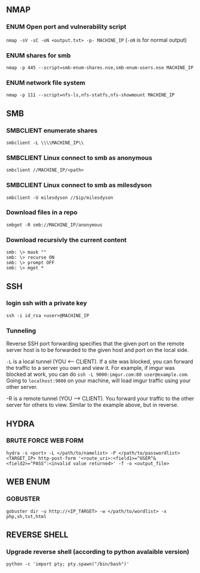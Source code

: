 ## NMAP
### ENUM Open port and vulnerability script
`nmap -sV -sC -oN <output.txt> -p- MACHINE_IP` (`-oN` is for normal output)
### ENUM shares for smb 
`nmap -p 445 --script=smb-enum-shares.nse,smb-enum-users.nse MACHINE_IP`
### ENUM network file system
`nmap -p 111 --script=nfs-ls,nfs-statfs,nfs-showmount MACHINE_IP`

## SMB
### SMBCLIENT enumerate shares
`smbclient -L \\\\MACHINE_IP\\`
### SMBCLIENT Linux connect to smb as anonymous
`smbclient //MACHINE_IP/<path>`
### SMBCLIENT Linux connect to smb as milesdyson
`smbclient -U milesdyson //$ip/milesdyson`
### Download files in a repo
`smbget -R smb://MACHINE_IP/anonymous`
### Download recursivly the current content
```
smb: \> mask ""
smb: \> recurse ON
smb: \> prompt OFF
smb: \> mget *
```

## SSH
### login ssh with a private key
`ssh -i id_rsa <user>@MACHINE_IP`
### Tunneling
Reverse SSH port forwarding specifies that the given port on the remote server host is to be forwarded to the given host and port on the local side.

`-L` is a local tunnel (YOU <-- CLIENT). If a site was blocked, you can forward the traffic to a server you own and view it. For example, if imgur was blocked at work, you can do `ssh -L 9000:imgur.com:80 user@example.com`. Going to `localhost:9000` on your machine, will load imgur traffic using your other server.

-R is a remote tunnel (YOU --> CLIENT). You forward your traffic to the other server for others to view. Similar to the example above, but in reverse.

## HYDRA
### BRUTE FORCE WEB FORM
`hydra -s <port> -L </path/to/namelist> -P </path/to/passwordlist> <TARGET_IP> http-post-form '<route_uri>:<field1>=^USER^&<field2>=^PASS^:<invalid value returned>' -f -o <output_file>`

## WEB ENUM
### GOBUSTER
`gobuster dir -u http://<IP_TARGET> -w </path/to/wordlist> -x php,sh,txt,html`

## REVERSE SHELL
### Upgrade reverse shell (according to python avalaible version)
`python -c 'import pty; pty.spawn("/bin/bash")'`
